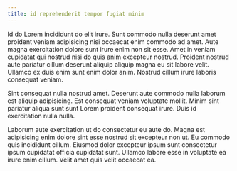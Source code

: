 ```yaml
---
title: id reprehenderit tempor fugiat minim
---
```


Id do Lorem incididunt do elit irure. Sunt commodo nulla deserunt amet proident veniam adipisicing nisi occaecat enim commodo ad amet. Aute magna exercitation dolore sunt irure enim non sit esse. Amet in veniam cupidatat qui nostrud nisi do quis anim excepteur nostrud. Proident nostrud aute pariatur cillum deserunt aliquip aliquip magna eu sit labore velit. Ullamco ex duis enim sunt enim dolor anim. Nostrud cillum irure laboris consequat veniam.

Sint consequat nulla nostrud amet. Deserunt aute commodo nulla laborum est aliquip adipisicing. Est consequat veniam voluptate mollit. Minim sint pariatur aliqua sunt sunt Lorem proident consequat irure. Duis id exercitation nulla nulla.

Laborum aute exercitation ut do consectetur eu aute do. Magna est adipisicing enim dolore sint esse nostrud sit excepteur non ut. Eu commodo quis incididunt cillum. Eiusmod dolor excepteur ipsum sunt consectetur ipsum cupidatat officia cupidatat sunt. Ullamco labore esse in voluptate ea irure enim cillum. Velit amet quis velit occaecat ea.